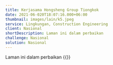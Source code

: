 ```yaml
---
title: Kerjasama Hongsheng Group Tiongkok
date: 2021-06-020T18:07:16.000+06:00
thumbnail: images/lain/k5.jpeg
service: Lingkungan, Construction Engineering
client: Nasional
shortDescription: Laman ini dalam perbaikan
challenge: Nasional
solution: Nasional
---
```

Laman ini dalam perbaikan
{{<youtube u3nrUEIHVow>}}